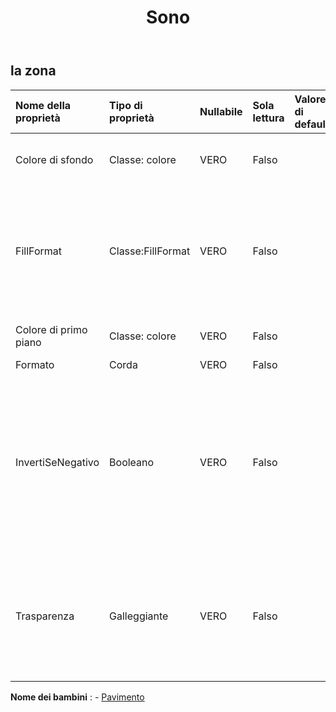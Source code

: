 ﻿---
title: Sono
second_title: Aspose.Cells Cloud Documen
type: docs
url: /it/specification/model/area/
description: "Aspose.Cells Specifica modello Cloud: Area. Gestisci facilmente Excel e altri fogli di calcolo con funzionalità come apertura, generazione, modifica, divisione, unione, confronto e conversione"
weight: 50
---
## **la zona**

 

| Nome della proprietà| Tipo di proprietà| Nullabile| Sola lettura| Valore di default| Descrizione|
|:- |:- |:- |:- |:- |:- |
| Colore di sfondo| Classe: colore| VERO| Falso|| Ottiene o imposta lo sfondo del file .|
| FillFormat| Classe:FillFormat| VERO| Falso|| Rappresenta un oggetto che contiene proprietà di formattazione del riempimento per il grafico o la forma specificata.|
| Colore di primo piano| Classe: colore| VERO| Falso|| Ottiene o imposta il primo piano.|
| Formato| Corda| VERO| Falso|||
| InvertiSeNegativo| Booleano| VERO| Falso||Se la proprietà è vera e il valore del punto del grafico è un numero negativo, il colore di primo piano e il colore di sfondo verranno scambiati.|
| Trasparenza| Galleggiante| VERO| Falso|| Restituisce o imposta il grado di trasparenza dell'area come un valore compreso tra 0,0 (opaco) e 1,0 (chiaro).|

**Nome dei bambini** : 
	-  [Pavimento](floor) 

